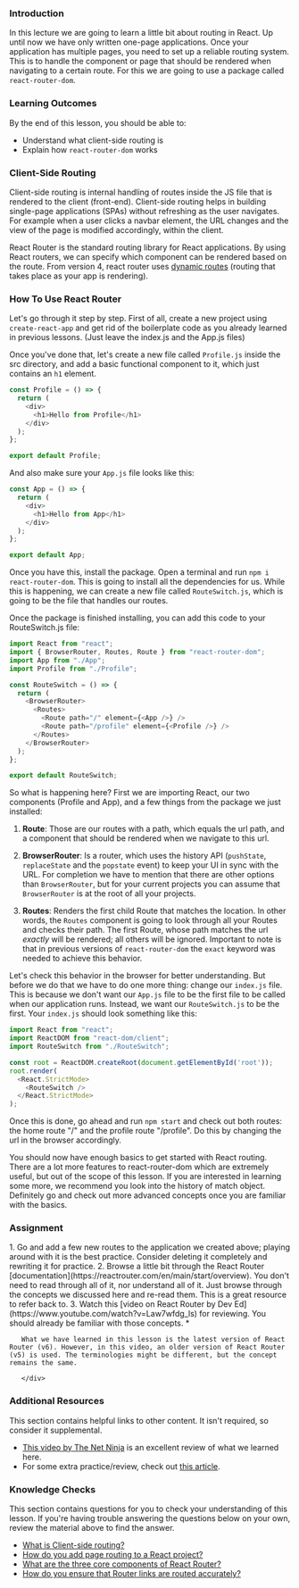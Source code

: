 ### Introduction

In this lecture we are going to learn a little bit about routing in React. Up until now we have only written one-page applications. Once your application has multiple pages, you need to set up a reliable routing system. This is to handle the component or page that should be rendered when navigating to a certain route. For this we are going to use a package called `react-router-dom`.

### Learning Outcomes
By the end of this lesson, you should be able to:

- Understand what client-side routing is
- Explain how `react-router-dom` works

### Client-Side Routing

<span id="client-side-routing">Client-side routing is internal handling of routes inside the JS file that is rendered to the client (front-end). Client-side routing helps in building single-page applications (SPAs) without refreshing as the user navigates. For example when a user clicks a navbar element, the URL changes and the view of the page is modified accordingly, within the client.</span>

React Router is the standard routing library for React applications. By using React routers, we can specify which component can be rendered based on the route. From version 4, react router uses [dynamic routes](https://v5.reactrouter.com/web/guides/philosophy/dynamic-routing) (routing that takes place as your app is rendering).

### How To Use React Router

<span id="react-router">Let's go through it step by step. First of all, create a new project using `create-react-app` and get rid of the boilerplate code as you already learned in previous lessons. (Just leave the index.js and the App.js files)</span> 

Once you've done that, let's create a new file called `Profile.js` inside the src directory, and add a basic functional component to it, which just contains an `h1` element.

~~~javascript
const Profile = () => {
  return (
    <div>
      <h1>Hello from Profile</h1>
    </div>
  );
};

export default Profile;
~~~

And also make sure your `App.js` file looks like this:

~~~javascript
const App = () => {
  return (
    <div>
      <h1>Hello from App</h1>
    </div>
  );
};

export default App;
~~~

Once you have this, install the package. Open a terminal and run `npm i react-router-dom`. This is going to install all the dependencies for us.
While this is happening, we can create a new file called `RouteSwitch.js`, which is going to be the file that handles our routes.

Once the package is finished installing, you can add this code to your RouteSwitch.js file:

~~~javascript
import React from "react";
import { BrowserRouter, Routes, Route } from "react-router-dom";
import App from "./App";
import Profile from "./Profile";

const RouteSwitch = () => {
  return (
    <BrowserRouter>
      <Routes>
        <Route path="/" element={<App />} />
        <Route path="/profile" element={<Profile />} />
      </Routes>
    </BrowserRouter>
  );
};

export default RouteSwitch;
~~~

<span id="components">So what is happening here?</span> First we are importing React, our two components (Profile and App), and a few things from the package we just installed:

1. **Route**: Those are our routes with a path, which equals the url path, and a component that should be rendered when we navigate to this url.

2. **BrowserRouter**: Is a router, which uses the history API (`pushState`, `replaceState` and the `popstate` event) to keep your UI in sync with the URL. For completion we have to mention that there are other options than `BrowserRouter`, but for your current projects you can assume that `BrowserRouter` is at the root of all your projects.

3. **Routes**: Renders the first child Route that matches the location. In other words, the `Routes` component is going to look through all your Routes and checks their path. The first Route, whose path matches the url *exactly* will be rendered; all others will be ignored. Important to note is that in previous versions of `react-router-dom` the `exact` keyword was needed to achieve this behavior.

<span id="routing"> Let's check this behavior in the browser for better understanding. But before we do that we have to do one more thing: change our `index.js` file. This is because we don't want our `App.js` file to be the first file to be called when our application runs. Instead, we want our `RouteSwitch.js` to be the first.</span> Your `index.js` should look something like this:

~~~javascript
import React from "react";
import ReactDOM from "react-dom/client";
import RouteSwitch from "./RouteSwitch";

const root = ReactDOM.createRoot(document.getElementById('root'));
root.render(
  <React.StrictMode>
    <RouteSwitch />
  </React.StrictMode>
);
~~~

Once this is done, go ahead and run `npm start` and check out both routes: the home route "/" and the profile route "/profile". Do this by changing the url in the browser accordingly.

You should now have enough basics to get started with React routing. There are a lot more features to react-router-dom which are extremely useful, but out of the scope of this lesson. If you are interested in learning some more, we recommend you look into the history of match object. Definitely go and check out more advanced concepts once you are familiar with the basics.

### Assignment

<div class="lesson-content__panel" markdown="1">
1. Go and add a few new routes to the application we created above; playing around with it is the best practice. Consider deleting it completely and rewriting it for practice.
2. Browse a little bit through the React Router [documentation](https://reactrouter.com/en/main/start/overview). You don't need to read through all of it, nor understand all of it. Just browse through the concepts we discussed here and re-read them. This is a great resource to refer back to.
3. Watch this [video on React Router by Dev Ed](https://www.youtube.com/watch?v=Law7wfdg_ls) for reviewing. You should already be familiar with those concepts.
    *  <div class="lesson-note" markdown="1">

       What we have learned in this lesson is the latest version of React Router (v6). However, in this video, an older version of React Router (v5) is used. The terminologies might be different, but the concept remains the same.

       </div>
</div>

### Additional Resources
This section contains helpful links to other content. It isn't required, so consider it supplemental.

- [This video by The Net Ninja](https://www.youtube.com/watch?v=QUz3k2O3ZJU&ab_channel=TheNetNinja) is an excellent review of what we learned here.
- For some extra practice/review, check out [this article](https://css-tricks.com/learning-react-router/).

### Knowledge Checks

This section contains questions for you to check your understanding of this lesson. If you're having trouble answering the questions below on your own, review the material above to find the answer.

- <a class="knowledge-check-link" href="#client-side-routing">What is Client-side routing?</a>
- <a class="knowledge-check-link" href="#react-router">How do you add page routing to a React project?</a>
- <a class="knowledge-check-link" href="#components">What are the three core components of React Router?</a>
- <a class="knowledge-check-link" href="#routing">How do you ensure that Router links are routed accurately?</a>
